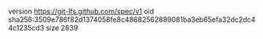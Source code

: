 version https://git-lfs.github.com/spec/v1
oid sha256:3509e786f82d1374058fe8c48682562889081ba3eb65efa32dc2dc44c1235cd3
size 2839
